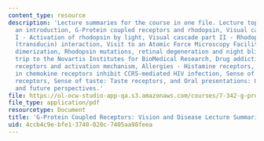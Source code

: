 ```yaml
---
content_type: resource
description: 'Lecture summaries for the course in one file. Lecture topics include
  an introduction, G-Protein coupled receptors and rhodopsin, Visual cascade part
  I - Activation of rhodopsin by light, Visual cascade part II - Rhodopsin and G protein
  (transducin) interaction, Visit to an Atomic Force Microscopy Facility, Rhodopsin
  dimerization, Rhodopsin mutations, retinal degeneration and night blindness, Field
  trip to the Novartis Institutes for BioMedical Research, Drug addiction - Dopamine
  receptors and activation mechanism, Allergies - Histamine receptors, How mutations
  in chemokine receptors inhibit CCR5-mediated HIV infection, Sense of smell: Olfactory
  receptors, Sense of taste: Taste receptors, and Oral presentations: General discussion
  and future perspectives.'
file: https://ol-ocw-studio-app-qa.s3.amazonaws.com/courses/7-342-g-protein-coupled-receptors-vision-and-disease-spring-2007/4ccb4c9ebfe13740020c7405aa98feea_7342_lec_sum.pdf
file_type: application/pdf
resourcetype: Document
title: 'G-Protein Coupled Receptors: Vision and Disease Lecture Summaries'
uid: 4ccb4c9e-bfe1-3740-020c-7405aa98feea
---
```


